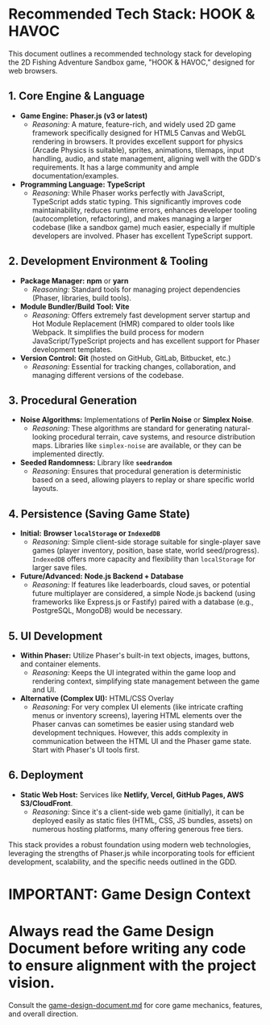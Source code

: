 # Recommended Tech Stack: HOOK & HAVOC

This document outlines a recommended technology stack for developing the 2D Fishing Adventure Sandbox game, "HOOK & HAVOC," designed for web browsers.

## 1. Core Engine & Language

* **Game Engine:** **Phaser.js (v3 or latest)**
    * *Reasoning:* A mature, feature-rich, and widely used 2D game framework specifically designed for HTML5 Canvas and WebGL rendering in browsers. It provides excellent support for physics (Arcade Physics is suitable), sprites, animations, tilemaps, input handling, audio, and state management, aligning well with the GDD's requirements. It has a large community and ample documentation/examples.
* **Programming Language:** **TypeScript**
    * *Reasoning:* While Phaser works perfectly with JavaScript, TypeScript adds static typing. This significantly improves code maintainability, reduces runtime errors, enhances developer tooling (autocompletion, refactoring), and makes managing a larger codebase (like a sandbox game) much easier, especially if multiple developers are involved. Phaser has excellent TypeScript support.

## 2. Development Environment & Tooling

* **Package Manager:** **npm** or **yarn**
    * *Reasoning:* Standard tools for managing project dependencies (Phaser, libraries, build tools).
* **Module Bundler/Build Tool:** **Vite**
    * *Reasoning:* Offers extremely fast development server startup and Hot Module Replacement (HMR) compared to older tools like Webpack. It simplifies the build process for modern JavaScript/TypeScript projects and has excellent support for Phaser development templates.
* **Version Control:** **Git** (hosted on GitHub, GitLab, Bitbucket, etc.)
    * *Reasoning:* Essential for tracking changes, collaboration, and managing different versions of the codebase.

## 3. Procedural Generation

* **Noise Algorithms:** Implementations of **Perlin Noise** or **Simplex Noise**.
    * *Reasoning:* These algorithms are standard for generating natural-looking procedural terrain, cave systems, and resource distribution maps. Libraries like `simplex-noise` are available, or they can be implemented directly.
* **Seeded Randomness:** Library like **`seedrandom`**
    * *Reasoning:* Ensures that procedural generation is deterministic based on a seed, allowing players to replay or share specific world layouts.

## 4. Persistence (Saving Game State)

* **Initial:** **Browser `localStorage` or `IndexedDB`**
    * *Reasoning:* Simple client-side storage suitable for single-player save games (player inventory, position, base state, world seed/progress). `IndexedDB` offers more capacity and flexibility than `localStorage` for larger save files.
* **Future/Advanced:** **Node.js Backend + Database**
    * *Reasoning:* If features like leaderboards, cloud saves, or potential future multiplayer are considered, a simple Node.js backend (using frameworks like Express.js or Fastify) paired with a database (e.g., PostgreSQL, MongoDB) would be necessary.

## 5. UI Development

* **Within Phaser:** Utilize Phaser's built-in text objects, images, buttons, and container elements.
    * *Reasoning:* Keeps the UI integrated within the game loop and rendering context, simplifying state management between the game and UI.
* **Alternative (Complex UI):** HTML/CSS Overlay
    * *Reasoning:* For very complex UI elements (like intricate crafting menus or inventory screens), layering HTML elements over the Phaser canvas can sometimes be easier using standard web development techniques. However, this adds complexity in communication between the HTML UI and the Phaser game state. Start with Phaser's UI tools first.

## 6. Deployment

* **Static Web Host:** Services like **Netlify, Vercel, GitHub Pages, AWS S3/CloudFront**.
    * *Reasoning:* Since it's a client-side web game (initially), it can be deployed easily as static files (HTML, CSS, JS bundles, assets) on numerous hosting platforms, many offering generous free tiers.

This stack provides a robust foundation using modern web technologies, leveraging the strengths of Phaser.js while incorporating tools for efficient development, scalability, and the specific needs outlined in the GDD.

# IMPORTANT: Game Design Context
# Always read the Game Design Document before writing any code to ensure alignment with the project vision.

Consult the [game-design-document.md](mdc:memory-bank/game-design-document.md) for core game mechanics, features, and overall direction.
